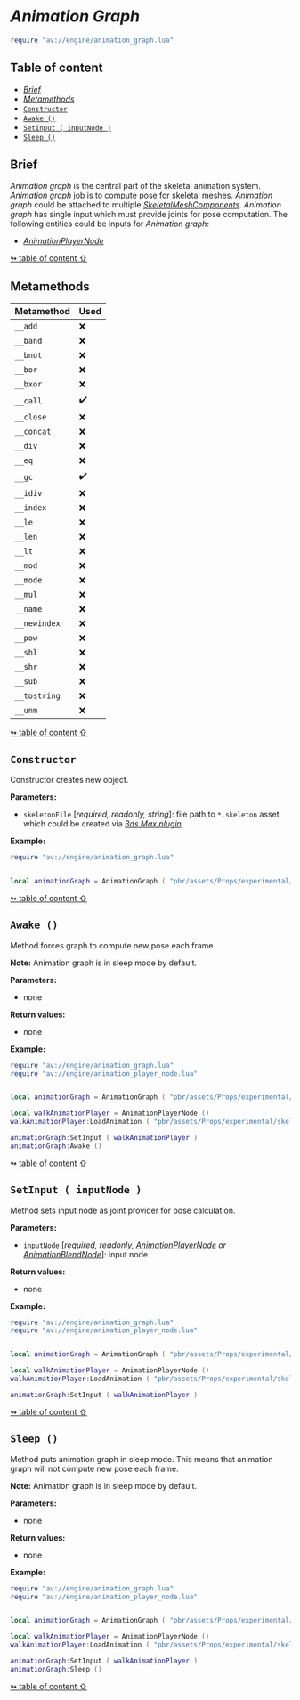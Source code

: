 # _Animation Graph_

```lua
require "av://engine/animation_graph.lua"
```

## <a id="table-of-content">Table of content</a>

- [_Brief_](#brief)
- [_Metamethods_](#metamethods)
- [`Constructor`](#constructor)
- [`Awake ()`](#method-awake)
- [`SetInput ( inputNode )`](#method-set-input)
- [`Sleep ()`](#method-sleep)

## <a id="brief">Brief</a>

_Animation graph_ is the central part of the skeletal animation system. _Animation graph_ job is to compute pose for skeletal meshes. _Animation graph_ could be attached to multiple [_SkeletalMeshComponents_](./skeletal-mesh-conponent.md). _Animation graph_ has single input which must provide joints for pose computation. The following entities could be inputs for _Animation graph_:

- [_AnimationPlayerNode_](./animation-player-node.md)

[↬ table of content ⇧](#table-of-content)

## <a id="metamethods">Metamethods</a>

Metamethod | Used
--- | ---
`__add` | ❌
`__band` | ❌
`__bnot` | ❌
`__bor` | ❌
`__bxor` | ❌
`__call` | ✔️
`__close` | ❌
`__concat` | ❌
`__div` | ❌
`__eq` | ❌
`__gc` | ✔️
`__idiv` | ❌
`__index` | ❌
`__le` | ❌
`__len` | ❌
`__lt` | ❌
`__mod` | ❌
`__mode` | ❌
`__mul` | ❌
`__name` | ❌
`__newindex` | ❌
`__pow` | ❌
`__shl` | ❌
`__shr` | ❌
`__sub` | ❌
`__tostring` | ❌
`__unm` | ❌

[↬ table of content ⇧](#table-of-content)

## <a id="constructor">`Constructor`</a>

Constructor creates new object.

**Parameters:**

- `skeletonFile` [_required, readonly, string_]: file path to `*.skeleton` asset which could be created via [_3ds Max plugin_](./3ds-max-exporter.md)

**Example:**

```lua
require "av://engine/animation_graph.lua"


local animationGraph = AnimationGraph ( "pbr/assets/Props/experimental/skeletal-mesh-sandbox/human/human.skeleton" )
```

[↬ table of content ⇧](#table-of-content)

## <a id="method-awake">`Awake ()`</a>

Method forces graph to compute new pose each frame.

**Note:** Animation graph is in sleep mode by default.

**Parameters:**

- none

**Return values:**

- none

**Example:**

```lua
require "av://engine/animation_graph.lua"
require "av://engine/animation_player_node.lua"


local animationGraph = AnimationGraph ( "pbr/assets/Props/experimental/skeletal-mesh-sandbox/human/human.skeleton" )

local walkAnimationPlayer = AnimationPlayerNode ()
walkAnimationPlayer:LoadAnimation ( "pbr/assets/Props/experimental/skeletal-mesh-sandbox/human/walk.animation" )

animationGraph:SetInput ( walkAnimationPlayer )
animationGraph:Awake ()
```

[↬ table of content ⇧](#table-of-content)

## <a id="method-set-input">`SetInput ( inputNode )`</a>

Method sets input node as joint provider for pose calculation.

**Parameters:**

- `inputNode` [_required, readonly, [AnimationPlayerNode](./animation-player-node.md) or [AnimationBlendNode](./animation-blend-node.md)_]: input node

**Return values:**

- none

**Example:**

```lua
require "av://engine/animation_graph.lua"
require "av://engine/animation_player_node.lua"


local animationGraph = AnimationGraph ( "pbr/assets/Props/experimental/skeletal-mesh-sandbox/human/human.skeleton" )

local walkAnimationPlayer = AnimationPlayerNode ()
walkAnimationPlayer:LoadAnimation ( "pbr/assets/Props/experimental/skeletal-mesh-sandbox/human/walk.animation" )

animationGraph:SetInput ( walkAnimationPlayer )
```

[↬ table of content ⇧](#table-of-content)

## <a id="method-sleep">`Sleep ()`</a>

Method puts animation graph in sleep mode. This means that animation graph will not compute new pose each frame.

**Note:** Animation graph is in sleep mode by default.

**Parameters:**

- none

**Return values:**

- none

**Example:**

```lua
require "av://engine/animation_graph.lua"
require "av://engine/animation_player_node.lua"


local animationGraph = AnimationGraph ( "pbr/assets/Props/experimental/skeletal-mesh-sandbox/human/human.skeleton" )

local walkAnimationPlayer = AnimationPlayerNode ()
walkAnimationPlayer:LoadAnimation ( "pbr/assets/Props/experimental/skeletal-mesh-sandbox/human/walk.animation" )

animationGraph:SetInput ( walkAnimationPlayer )
animationGraph:Sleep ()
```

[↬ table of content ⇧](#table-of-content)
